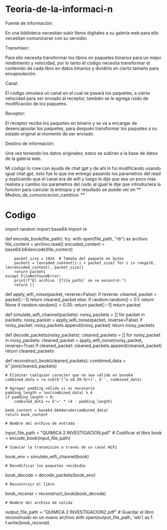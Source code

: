 # Teoria-de-la-informaci-n

Fuente de información: 

En una biblioteca necesitan subir  libros digitales a su galería web para ello necesitan comunicarse con su servidor.

Transmisor:

Para ello necesita transformar los libros en paquetes binarios para un mejor rendimiento y velocidad, por lo tanto el código necesita transformar el contenido de cada libro en datos binarios y dividirlo en cierto tamaño para encapsulación.

Canal:

El código simulará un canal en el cual se pasará los paquetes, a cierta velocidad para ser enviado al receptor, también se le agrega ruido de modificación de los paquetes.

Receptor:

El receptor recibe los paquetes en binario y se va a encargar de desencapsular los paquetes, para después transformar los paquetes a su estado original al momento de ser enviado.

Destino de información:

Una vez teniendo los datos originales, estos se subirán a la base de datos de la galería web.



Mi codigo lo cree con ayuda de chat gpt y de ahi lo fui modificando usando igual chat gpt, esto fue lo que me entrego pasando los parametros del read y explicando que el canal era de wifi y luego le dije que sea un poco mas realista y cambio los parametros del ruido al igual le dije que introduciera la funcion para calcular la entropia y el resultado se puede ver en ** Medios_de_comunicacion_cambios: ** 




# Codigo
import random
import base64
import re

def encode_book(file_path):
    try:
        with open(file_path, "rb") as archivo:
            file_content = archivo.read()
            encoded_content = base64.b64encode(file_content)
        
        packet_size = 1024  # Tamaño del paquete en bytes
        packets = [encoded_content[i:i + packet_size] for i in range(0, len(encoded_content), packet_size)]
        return packets
    except FileNotFoundError:
        print(f"El archivo '{file_path}' no se encontró.")
        return []

def apply_wifi_noise(packet, reverse=False):
    if reverse:
        cleaned_packet = packet[::-1]
        return cleaned_packet
    else:
        if random.random() < 0.1:
            return None
        if random.random() < 0.05:
            return packet[::-1]
        return packet

def simulate_wifi_channel(packets):
    noisy_packets = []
    for packet in packets:
        noisy_packet = apply_wifi_noise(packet, reverse=False)
        if noisy_packet:
            noisy_packets.append(noisy_packet)
    return noisy_packets

def decode_packets(noisy_packets):
    cleaned_packets = []
    for noisy_packet in noisy_packets:
        cleaned_packet = apply_wifi_noise(noisy_packet, reverse=True)
        if cleaned_packet:
            cleaned_packets.append(cleaned_packet)
    return cleaned_packets

def reconstruct_book(cleaned_packets):
    combined_data = b''.join(cleaned_packets)
    
    # Eliminar cualquier caracter que no sea válido en base64
    combined_data = re.sub(b'[^a-zA-Z0-9/+]', b'', combined_data)
    
    # Agregar padding válido si es necesario
    padding_length = len(combined_data) % 4
    if padding_length > 0:
        combined_data += b'=' * (4 - padding_length)
    
    book_content = base64.b64decode(combined_data)
    return book_content

    # Nombre del archivo de entrada
input_file_path = "QUIMICA 2 INVESTIGACION.pdf"
    # Codificar el libro
book = encode_book(input_file_path)

    # Simular la transmisión a través de un canal WiFi
book_env = simulate_wifi_channel(book)

    # Decodificar los paquetes recibidos
book_decode = decode_packets(book_env)

    # Reconstruir el libro
book_reconst = reconstruct_book(book_decode)

    # Nombre del archivo de salida
output_file_path = "QUIMICA 2 INVESTIGACION2.pdf"
    # Guardar el libro reconstruido en un nuevo archivo
with open(output_file_path, 'wb') as f:
    f.write(book_reconst)
